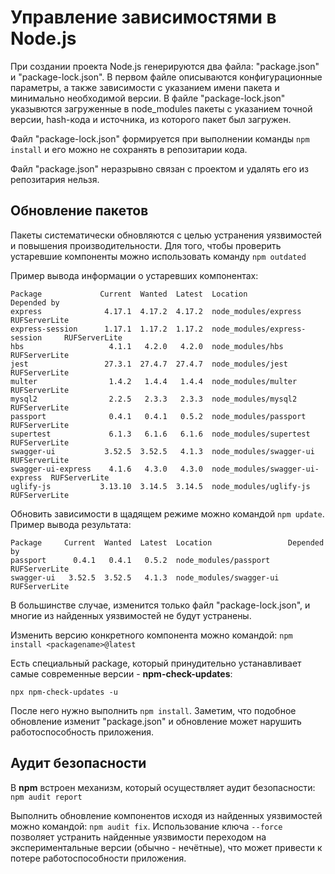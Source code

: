 # Управление зависимостями в Node.js

При создании проекта Node.js генерируются два файла: "package.json" и "package-lock.json". В первом файле описываются конфигурационные параметры, а также зависимости с указанием имени пакета и минимально необходимой версии. В файле "package-lock.json" указывются загруженные в node_modules пакеты с указанием точной версии, hash-кода и источника, из которого пакет был загружен.

Файл "package-lock.json" формируется при выполнении команды `npm install` и его можно не сохранять в репозитарии кода.

Файл "package.json" неразрывно связан с проектом и удалять его из репозитария нельзя.

## Обновление пакетов

Пакеты систематически обновляются с целью устранения уязвимостей и повышения производительности. Для того, чтобы проверить устаревшие компоненты можно использовать команду `npm outdated`

Пример вывода информации о устаревших компонентах:

```
Package             Current  Wanted  Latest  Location                         Depended by
express              4.17.1  4.17.2  4.17.2  node_modules/express             RUFServerLite
express-session      1.17.1  1.17.2  1.17.2  node_modules/express-session     RUFServerLite
hbs                   4.1.1   4.2.0   4.2.0  node_modules/hbs                 RUFServerLite
jest                 27.3.1  27.4.7  27.4.7  node_modules/jest                RUFServerLite
multer                1.4.2   1.4.4   1.4.4  node_modules/multer              RUFServerLite
mysql2                2.2.5   2.3.3   2.3.3  node_modules/mysql2              RUFServerLite
passport              0.4.1   0.4.1   0.5.2  node_modules/passport            RUFServerLite
supertest             6.1.3   6.1.6   6.1.6  node_modules/supertest           RUFServerLite
swagger-ui           3.52.5  3.52.5   4.1.3  node_modules/swagger-ui          RUFServerLite
swagger-ui-express    4.1.6   4.3.0   4.3.0  node_modules/swagger-ui-express  RUFServerLite
uglify-js           3.13.10  3.14.5  3.14.5  node_modules/uglify-js           RUFServerLite
```

Обновить зависимости в щадящем режиме можно командой `npm update`. Пример вывода результата:

```
Package     Current  Wanted  Latest  Location                 Depended by
passport      0.4.1   0.4.1   0.5.2  node_modules/passport    RUFServerLite
swagger-ui   3.52.5  3.52.5   4.1.3  node_modules/swagger-ui  RUFServerLite
```

В большинстве случае, изменится только файл "package-lock.json", и многие из найденных уязвимостей не будут устранены.

Изменить версию конкретного компонента можно командой: `npm install <packagename>@latest`

Есть специальный package, который принудительно устанавливает самые современные версии - **npm-check-updates**:

```
npx npm-check-updates -u
```

После него нужно выполнить `npm install`. Заметим, что подобное обновление изменит "package.json" и обновление может нарушить работоспособность приложения.

## Аудит безопасности

В **npm** встроен механизм, который осуществляет аудит безопасности: `npm audit report`

Выполнить обновление компонентов исходя из найденных уязвимостей можно командой: `npm audit fix`. Использование ключа `--force` позволяет устранить найденные уязвимости переходом на экспериментальные версии (обычно - нечётные), что может привести к потере работоспособности приложения.
